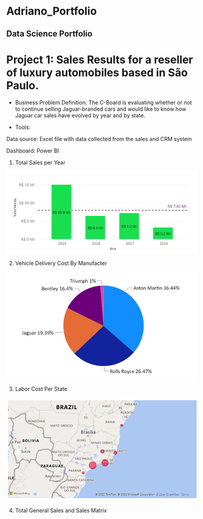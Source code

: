 # Adriano_Portfolio
## Data Science Portfolio

# Project 1: Sales Results for a reseller of luxury automobiles based in São Paulo.

- Business Problem Definition: 
The C-Board is evaluating whether or not to continue selling Jaguar-branded cars and would like to know how Jaguar car sales have evolved by year and by state.

- Tools: 

Data source: Excel file with data collected from the sales and CRM system

Dashboard: Power BI



1. Total Sales per Year
 
![Total Sales per Year](https://github.com/AdrianoGilbert/Adriano_Portfolio/blob/main/Images/SalesYY.png)

2. Vehicle Delivery Cost By Manufacter

![](https://github.com/AdrianoGilbert/Adriano_Portfolio/blob/main/Images/custoEntregaFabricante.png)

3. Labor Cost Per State

![](https://github.com/AdrianoGilbert/Adriano_Portfolio/blob/main/Images/custoMaoObraEstados.png?raw=true)

4. Total General Sales and Sales Matrix


